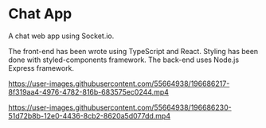# Chat App

A chat web app using Socket.io.

The front-end has been wrote using TypeScript and React. Styling has been done with styled-components framework.
The back-end uses Node.js Express framework.


https://user-images.githubusercontent.com/55664938/196686217-8f319aa4-4976-4782-816b-683575ec0244.mp4

https://user-images.githubusercontent.com/55664938/196686230-51d72b8b-12e0-4436-8cb2-8620a5d077dd.mp4
